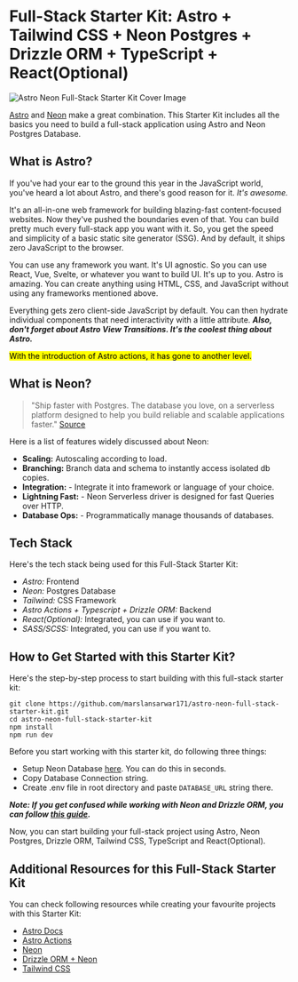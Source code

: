 # Full-Stack Starter Kit: Astro + Tailwind CSS + Neon Postgres + Drizzle ORM + TypeScript + React(Optional)

![Astro Neon Full-Stack Starter Kit Cover Image](https://dev-to-uploads.s3.amazonaws.com/uploads/articles/7ny47307rrfvwj46waby.png)

[Astro](https://astro.build/) and [Neon](https://neon.tech/) make a great combination. This Starter Kit includes all the basics you need to build a full-stack application using Astro and Neon Postgres Database.

## What is Astro?
If you've had your ear to the ground this year in the JavaScript world, you've heard a lot about Astro,
and there's good reason for it. *It's awesome.*

It's an all-in-one web framework for building blazing-fast content-focused websites.
Now they've pushed the boundaries even of that. You can build pretty much every full-stack app you want with it. 
So, you get the speed and simplicity of a basic static site generator (SSG). And by default, it ships zero JavaScript to the browser.

You can use any framework you want. It's UI agnostic.
So you can use React, Vue, Svelte, or whatever you want to build UI. It's up to you. Astro is amazing. You can create anything using HTML, CSS, and JavaScript without using any frameworks mentioned above.

Everything gets zero client-side JavaScript by default. You can then hydrate individual components that need interactivity with a little attribute. ***Also, don't forget about Astro View Transitions. It's the coolest thing about Astro.***

<mark>With the introduction of Astro actions, it has gone to another level.</mark>

## What is Neon?
> "Ship faster with Postgres. The database you love, on a serverless platform designed to help you build reliable and scalable applications faster." [Source](https://neon.tech/)

Here is a list of features widely discussed about Neon:
- **Scaling:** Autoscaling according to load.
- **Branching:** Branch data and schema to instantly access isolated db copies.
- **Integration:** - Integrate it into framework or language of your choice.
- **Lightning Fast:** - Neon Serverless driver is designed for fast Queries over HTTP.
- **Database Ops:** - Programmatically manage thousands of databases.

## Tech Stack
Here's the tech stack being used for this Full-Stack Starter Kit:
- *Astro:* Frontend
- *Neon:* Postgres Database
- *Tailwind:* CSS Framework
- *Astro Actions + Typescript + Drizzle ORM:* Backend
- *React(Optional):* Integrated, you can use if you want to.
- *SASS/SCSS:* Integrated, you can use if you want to.

## How to Get Started with this Starter Kit?
Here's the step-by-step process to start building with this full-stack starter kit:
```
git clone https://github.com/marslansarwar171/astro-neon-full-stack-starter-kit.git
cd astro-neon-full-stack-starter-kit
npm install
npm run dev
```
Before you start working with this starter kit, do following three things:
- Setup Neon Database [here](https://neon.tech/). You can do this in seconds.
- Copy Database Connection string.
- Create .env file in root directory and paste `DATABASE_URL` string there.

***Note: If you get confused while working with Neon and Drizzle ORM, you can follow [this guide](https://orm.drizzle.team/learn/tutorials/drizzle-with-neon).***

Now, you can start building your full-stack project using Astro, Neon Postgres, Drizzle ORM, Tailwind CSS, TypeScript and React(Optional).

## Additional Resources for this Full-Stack Starter Kit
You can check following resources while creating your favourite projects with this Starter Kit:
- [Astro Docs](https://docs.astro.build/en/getting-started/)
- [Astro Actions](https://docs.astro.build/en/guides/actions/)
- [Neon](https://neon.tech/)
- [Drizzle ORM + Neon](https://orm.drizzle.team/learn/tutorials/drizzle-with-neon)
- [Tailwind CSS](https://tailwindcss.com)

